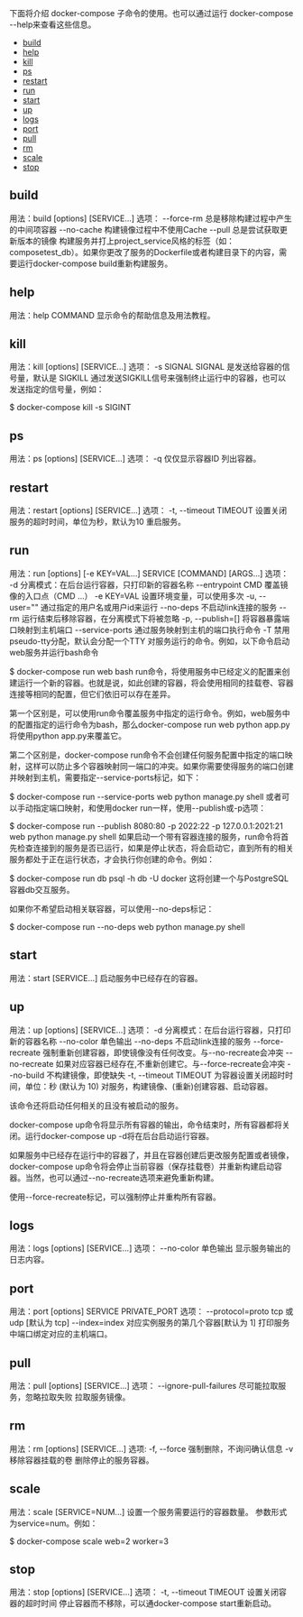 下面将介绍 docker-compose 子命令的使用。也可以通过运行 docker-compose --help来查看这些信息。

- [build](#build)
- [help](#help)
- [kill](#kill)
- [ps](#ps)
- [restart](#restart)
- [run](#run)
- [start](#start)
- [up](#up)
- [logs](#logs)
- [port](#port)
- [pull](#pull)
- [rm](#rm)
- [scale](#scale)
- [stop](#stop)

build
-----

用法：build [options] [SERVICE...]
选项：
	--force-rm  总是移除构建过程中产生的中间项容器
	--no-cache  构建镜像过程中不使用Cache
	--pull      总是尝试获取更新版本的镜像
构建服务并打上project_service风格的标签（如：composetest_db）。如果你更改了服务的Dockerfile或者构建目录下的内容，需要运行docker-compose build重新构建服务。

help
----

用法：help COMMAND
显示命令的帮助信息及用法教程。

kill
----

用法：kill [options] [SERVICE...]
选项：
	-s SIGNAL         SIGNAL 是发送给容器的信号量，默认是 SIGKILL
通过发送SIGKILL信号来强制终止运行中的容器，也可以发送指定的信号量，例如：

$ docker-compose kill -s SIGINT

ps
--

用法：ps [options] [SERVICE...]
选项：
	-q		仅仅显示容器ID
列出容器。

restart
-------

用法：restart [options] [SERVICE...]
选项：
	-t, --timeout TIMEOUT      设置关闭服务的超时时间，单位为秒，默认为10
重启服务。

run
---

用法：run [options] [-e KEY=VAL...] SERVICE [COMMAND] [ARGS...]
选项：
	-d                    分离模式：在后台运行容器，只打印新的容器名称
	--entrypoint CMD      覆盖镜像的入口点（CMD ...）
	-e KEY=VAL            设置环境变量，可以使用多次
	-u, --user=""         通过指定的用户名或用户id来运行
	--no-deps             不启动link连接的服务
	--rm                  运行结束后移除容器，在分离模式下将被忽略
	-p, --publish=[]      将容器暴露端口映射到主机端口
	--service-ports       通过服务映射到主机的端口执行命令
	-T                    禁用pseudo-tty分配，默认会分配一个TTY
对服务运行的命令。例如，以下命令启动web服务并运行bash命令

$ docker-compose run web bash
run命令，将使用服务中已经定义的配置来创建运行一个新的容器。也就是说，如此创建的容器，将会使用相同的挂载卷、容器连接等相同的配置，但它们依旧可以存在差异。

第一个区别是，可以使用run命令覆盖服务中指定的运行命令。例如，web服务中的配置指定的运行命令为bash，那么docker-compose run web python app.py将使用python app.py来覆盖它。

第二个区别是，docker-compose run命令不会创建任何服务配置中指定的端口映射，这样可以防止多个容器映射同一端口的冲突。如果你需要使得服务的端口创建并映射到主机，需要指定--service-ports标记，如下：

$ docker-compose run --service-ports web python manage.py shell
或者可以手动指定端口映射，和使用docker run一样，使用--publish或-p选项：

$ docker-compose run --publish 8080:80 -p 2022:22 -p 127.0.0.1:2021:21 web python manage.py shell
如果启动一个带有容器连接的服务，run命令将首先检查连接到的服务是否已运行，如果是停止状态，将会启动它，直到所有的相关服务都处于正在运行状态，才会执行你创建的命令。例如：

$ docker-compose run db psql -h db -U docker
这将创建一个与PostgreSQL容器db交互服务。

如果你不希望启动相关联容器，可以使用--no-deps标记：

$ docker-compose run --no-deps web python manage.py shell

start
-----

用法：start [SERVICE...]
启动服务中已经存在的容器。

up
--

用法：up [options] [SERVICE...]
选项：
	-d                     分离模式：在后台运行容器，只打印新的容器名称
	--no-color             单色输出
	--no-deps              不启动link连接的服务
	--force-recreate       强制重新创建容器，即使镜像没有任何改变。与--no-recreate会冲突
	--no-recreate          如果对应容器已经存在,不重新创建它。与--force-recreate会冲突
	--no-build             不构建镜像，即使缺失
	-t, --timeout TIMEOUT  为容器设置关闭超时时间，单位：秒 (默认为 10)
对服务，构建镜像、(重新)创建容器、启动容器。

该命令还将启动任何相关的且没有被启动的服务。

docker-compose up命令将显示所有容器的输出，命令结束时，所有容器都将关闭。运行docker-compose up -d将在后台启动运行容器。

如果服务中已经存在运行中的容器了，并且在容器创建后更改服务配置或者镜像，docker-compose up命令将会停止当前容器（保存挂载卷）并重新构建启动容器。当然，也可以通过--no-recreate选项来避免重新构建。

使用--force-recreate标记，可以强制停止并重构所有容器。

logs
----

用法：logs [options] [SERVICE...]
选项：
	--no-color  单色输出
显示服务输出的日志内容。

port
----

用法：port [options] SERVICE PRIVATE_PORT
选项：
	--protocol=proto  tcp 或 udp [默认为 tcp]
	--index=index     对应实例服务的第几个容器[默认为 1]
打印服务中端口绑定对应的主机端口。

pull
----

用法：pull [options] [SERVICE...]
选项：
	--ignore-pull-failures 尽可能拉取服务，忽略拉取失败
拉取服务镜像。

rm
--

用法：rm [options] [SERVICE...]
选项:
	-f, --force   强制删除，不询问确认信息
	-v            移除容器挂载的卷
删除停止的服务容器。

scale
-----

用法：scale [SERVICE=NUM...]
设置一个服务需要运行的容器数量。 参数形式为service=num。例如：

$ docker-compose scale web=2 worker=3

stop
----

用法：stop [options] [SERVICE...]
选项：
	-t, --timeout TIMEOUT      设置关闭容器的超时时间
停止容器而不移除，可以通docker-compose start重新启动。

